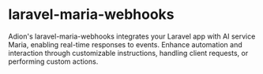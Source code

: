 # laravel-maria-webhooks
Adion's laravel-maria-webhooks integrates your Laravel app with AI service Maria, enabling real-time responses to events. Enhance automation and interaction through customizable instructions, handling client requests, or performing custom actions.
